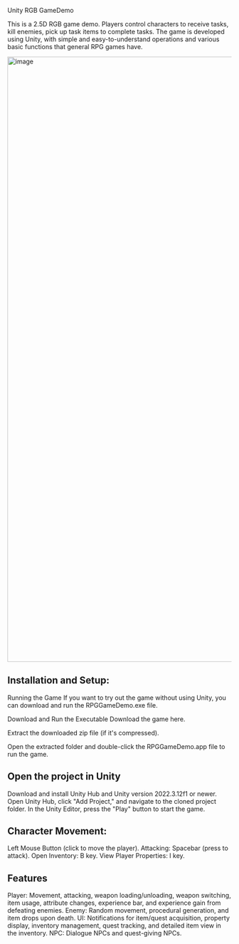 Unity RGB GameDemo

This is a 2.5D RGB game demo. Players control characters to receive tasks, kill enemies, pick up task items to complete tasks. The game is developed using Unity, with simple and easy-to-understand operations and various basic functions that general RPG games have.


<img width="1360" alt="image" src="https://github.com/user-attachments/assets/b8174551-8aa7-453d-8f94-7a8a7c38c870">

## Installation and Setup:

Running the Game
If you want to try out the game without using Unity, you can download and run the RPGGameDemo.exe file.

Download and Run the Executable
Download the game here.

Extract the downloaded zip file (if it's compressed).

Open the extracted folder and double-click the RPGGameDemo.app file to run the game.

## Open the project in Unity
Download and install Unity Hub and Unity version 2022.3.12f1 or newer.
Open Unity Hub, click "Add Project," and navigate to the cloned project folder.
In the Unity Editor, press the "Play" button to start the game.


## Character Movement: 
Left Mouse Button (click to move the player).
Attacking: Spacebar (press to attack).
Open Inventory: B key.
View Player Properties: I key.

## Features
Player: Movement, attacking, weapon loading/unloading, weapon switching, item usage, attribute changes, experience bar, and experience gain from defeating enemies.
Enemy: Random movement, procedural generation, and item drops upon death.
UI: Notifications for item/quest acquisition, property display, inventory management, quest tracking, and detailed item view in the inventory.
NPC: Dialogue NPCs and quest-giving NPCs.




